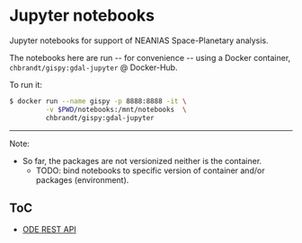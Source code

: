 # Jupyter notebooks

Jupyter notebooks for support of NEANIAS Space-Planetary analysis.

The notebooks here are run -- for convenience -- using a Docker container,
`chbrandt/gispy:gdal-jupyter` @ Docker-Hub.

To run it:
```bash
$ docker run --name gispy -p 8888:8888 -it \
         -v $PWD/notebooks:/mnt/notebooks  \
         chbrandt/gispy:gdal-jupyter
```

-----
Note:

* So far, the packages are not versionized neither is the container.
  * TODO: bind notebooks to specific version of container and/or packages (environment).

## ToC

* [ODE REST API](ode_rest_api.md)
